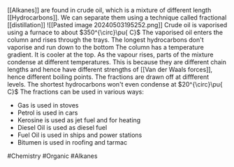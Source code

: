 [[Alkanes]] are found in crude oil, which is a mixture of different length [[Hydrocarbons]]. We can separate them using a technique called fractional [[distillation]]
![[Pasted image 20240503195252.png]]
Crude oil is vaporised using a furnace to about $350^{\circ}\pu{ C}$
The vaporised oil enters the column and rises through the trays. The longest hydrocarbons don't vaporise and run down to the bottom
The column has a temperature gradient. It is cooler at the top. As the vapour rises, parts of the mixture condense at different temperatures. This is because they are different chain lengths and hence have different strengths of [[Van der Waals forces]], hence different boiling points. The fractions are drawn off at diffferent levels. The shortest hydrocarbons won't even condense at $20^{\circ}\pu{ C}$
The fractions can be used in various ways:
- Gas is used in stoves
- Petrol is used in cars
- Kerosine is used as jet fuel and for heating
- Diesel Oil is used as diesel fuel
- Fuel Oil is used in ships and power stations
- Bitumen is used in roofing and tarmac

#Chemistry #Organic #Alkanes 